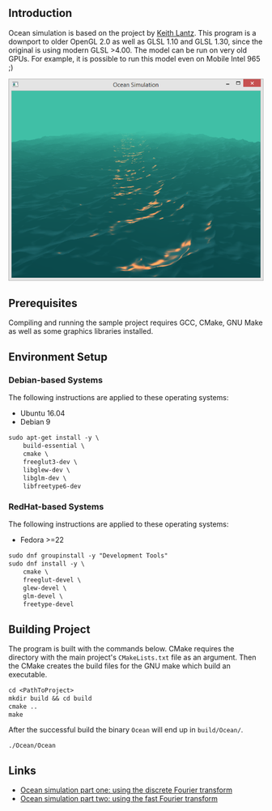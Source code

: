 ## Introduction

Ocean simulation is based on the project by [Keith Lantz](https://keithlantz.net/).
This program is a downport to older OpenGL 2.0 as well as GLSL 1.10 and GLSL 1.30,
since the original is using modern GLSL >4.00. The model can be run on very old GPUs.
For example, it is possible to run this model even on Mobile Intel 965 ;)

![Ocean Simulation screenshot](images/ocean.png)

## Prerequisites

Compiling and running the sample project requires GCC, CMake, GNU Make
as well as some graphics libraries installed.

## Environment Setup

### Debian-based Systems

The following instructions are applied to these operating systems:

* Ubuntu 16.04
* Debian 9

```
sudo apt-get install -y \
    build-essential \
    cmake \
    freeglut3-dev \
    libglew-dev \
    libglm-dev \
    libfreetype6-dev
```

### RedHat-based Systems

The following instructions are applied to these operating systems:

* Fedora >=22

```
sudo dnf groupinstall -y "Development Tools"
sudo dnf install -y \
    cmake \
    freeglut-devel \
    glew-devel \
    glm-devel \
    freetype-devel
```

## Building Project

The program is built with the commands below. CMake requires the directory 
with the main project's `CMakeLists.txt` file as an argument. Then the CMake 
creates the build files for the GNU make which build an executable.

```
cd <PathToProject>
mkdir build && cd build
cmake ..
make
```

After the successful build the binary `Ocean` will end up in `build/Ocean/`.

```
./Ocean/Ocean
```

## Links

* [Ocean simulation part one: using the discrete Fourier transform](https://www.keithlantz.net/2011/10/ocean-simulation-part-one-using-the-discrete-fourier-transform/)
* [Ocean simulation part two: using the fast Fourier transform](https://www.keithlantz.net/2011/11/ocean-simulation-part-two-using-the-fast-fourier-transform/)
